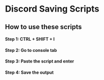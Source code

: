 # Discord Saving Scripts

## How to use these scripts

#### Step 1: CTRL + SHIFT + I
#### Step 2: Go to console tab
#### Step 3: Paste the script and enter
#### Step 4: Save the output
